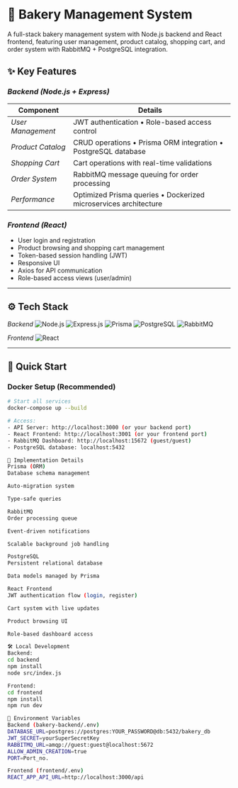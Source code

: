 # 🍞 Bakery Management System

A full-stack bakery management system with Node.js backend and React frontend, featuring user management, product catalog, shopping cart, and order system with RabbitMQ + PostgreSQL integration.

## ✨ Key Features

### *Backend (Node.js + Express)*
| Component | Details |
|-----------|---------|
| *User Management* | JWT authentication • Role-based access control |
| *Product Catalog* | CRUD operations • Prisma ORM integration • PostgreSQL database |
| *Shopping Cart* | Cart operations with real-time validations |
| *Order System* | RabbitMQ message queuing for order processing |
| *Performance* | Optimized Prisma queries • Dockerized microservices architecture |

### *Frontend (React)*
- User login and registration
- Product browsing and shopping cart management
- Token-based session handling (JWT)
- Responsive UI 
- Axios for API communication
- Role-based access views (user/admin)

---

## ⚙ Tech Stack

*Backend*
![Node.js](https://img.shields.io/badge/Node.js-43853D?style=for-the-badge&logo=node.js&logoColor=white)
![Express.js](https://img.shields.io/badge/Express.js-000000?style=for-the-badge&logo=express&logoColor=white)
![Prisma](https://img.shields.io/badge/Prisma-2D3748?style=for-the-badge&logo=prisma&logoColor=white)
![PostgreSQL](https://img.shields.io/badge/PostgreSQL-316192?style=for-the-badge&logo=postgresql&logoColor=white)
![RabbitMQ](https://img.shields.io/badge/RabbitMQ-FF6600?style=for-the-badge&logo=rabbitmq&logoColor=white)

*Frontend*
![React](https://img.shields.io/badge/React-20232a?style=for-the-badge&logo=react&logoColor=61DAFB)


---

## 🚀 Quick Start

### Docker Setup (Recommended)
```bash
# Start all services
docker-compose up --build

# Access:
- API Server: http://localhost:3000 (or your backend port)
- React Frontend: http://localhost:3001 (or your frontend port)
- RabbitMQ Dashboard: http://localhost:15672 (guest/guest)
- PostgreSQL database: localhost:5432

🔧 Implementation Details
Prisma (ORM)
Database schema management

Auto-migration system

Type-safe queries

RabbitMQ
Order processing queue

Event-driven notifications

Scalable background job handling

PostgreSQL
Persistent relational database

Data models managed by Prisma

React Frontend
JWT authentication flow (login, register)

Cart system with live updates

Product browsing UI

Role-based dashboard access

🛠 Local Development
Backend:
cd backend
npm install
node src/index.js

Frontend:
cd frontend
npm install
npm run dev

📝 Environment Variables
Backend (bakery-backend/.env)
DATABASE_URL=postgres://postgres:YOUR_PASSWORD@db:5432/bakery_db
JWT_SECRET=yourSuperSecretKey
RABBITMQ_URL=amqp://guest:guest@localhost:5672
ALLOW_ADMIN_CREATION=true
PORT=Port_no.

Frontend (frontend/.env)
REACT_APP_API_URL=http://localhost:3000/api
